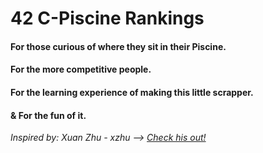 # 42 C-Piscine Rankings


#### For those curious of where they sit in their Piscine.
#### For the more competitive people.
#### For the learning experience of making this little scrapper.
#### & For the fun of it.

_Inspired by: Xuan Zhu - xzhu  ——>  [Check his out!](https://github.com/xlz447/42-Piscine-C-ranking)_
